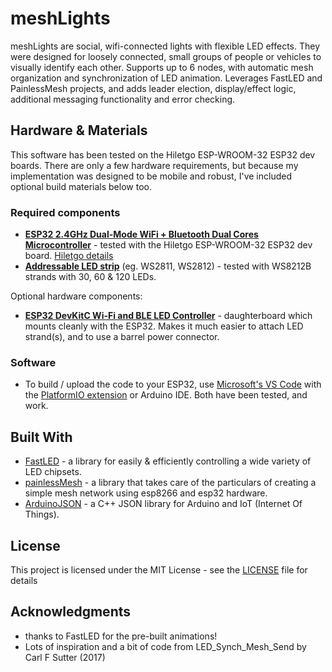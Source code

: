 # meshLights

meshLights are social, wifi-connected lights with flexible LED effects. They were designed for loosely connected, small groups of people or vehicles to visually identify each other. Supports up to 6 nodes, with automatic mesh organization and synchronization of LED animation. Leverages FastLED and PainlessMesh projects, and adds leader election, display/effect logic, additional messaging functionality and error checking.

## Hardware & Materials

This software has been tested on the Hiletgo ESP-WROOM-32 ESP32 dev boards.  There are only a few hardware requirements, but because my implementation was designed to be mobile and robust, I've included optional build materials below too.

### Required components
* [**ESP32 2.4GHz Dual-Mode WiFi + Bluetooth Dual Cores Microcontroller**](https://www.amazon.com/HiLetgo-ESP-WROOM-32-Development-Microcontroller-Integrated/dp/B0718T232Z?ref_=ast_sto_dp) - tested with the Hiletgo ESP-WROOM-32 ESP32 dev board. [Hiletgo details](http://hiletgo.com/ProductDetail/1906566.html)
* [**Addressable LED strip**](https://www.amazon.com/gp/product/B01MQ08JH6/ref=ppx_yo_dt_b_search_asin_title?ie=UTF8&psc=1) (eg. WS2811, WS2812) - tested with WS8212B strands with 30, 60 & 120 LEDs.

Optional hardware components:
* [**ESP32 DevKitC Wi-Fi and BLE LED Controller**](https://www.evilgeniuslabs.org/esp32-devkitc-wi-fi-and-ble-led-controller) - daughterboard which mounts cleanly with the ESP32.  Makes it much easier to attach LED strand(s), and to use a barrel power connector.

### Software
* To build / upload the code to your ESP32, use [Microsoft's VS Code](https://code.visualstudio.com/) with the [PlatformIO extension](https://platformio.org/) or Arduino IDE.  Both have been tested, and work.

## Built With

* [FastLED](https://github.com/FastLED/FastLED) - a library for easily & efficiently controlling a wide variety of LED chipsets.
* [painlessMesh](https://github.com/gmag11/painlessMesh) - a library that takes care of the particulars of creating a simple mesh network using esp8266 and esp32 hardware.
* [ArduinoJSON](https://github.com/bblanchon/ArduinoJson) - a C++ JSON library for Arduino and IoT (Internet Of Things).

## License

This project is licensed under the MIT License - see the [LICENSE](LICENSE) file for details

## Acknowledgments

* thanks to FastLED for the pre-built animations!
* Lots of inspiration and a bit of code from LED_Synch_Mesh_Send by Carl F Sutter (2017)
